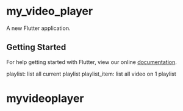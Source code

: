 # my_video_player

A new Flutter application.

## Getting Started

For help getting started with Flutter, view our online
[documentation](https://flutter.io/).


playlist: list all current playlist
playlist_item: list all video on 1 playlist

# myvideoplayer
